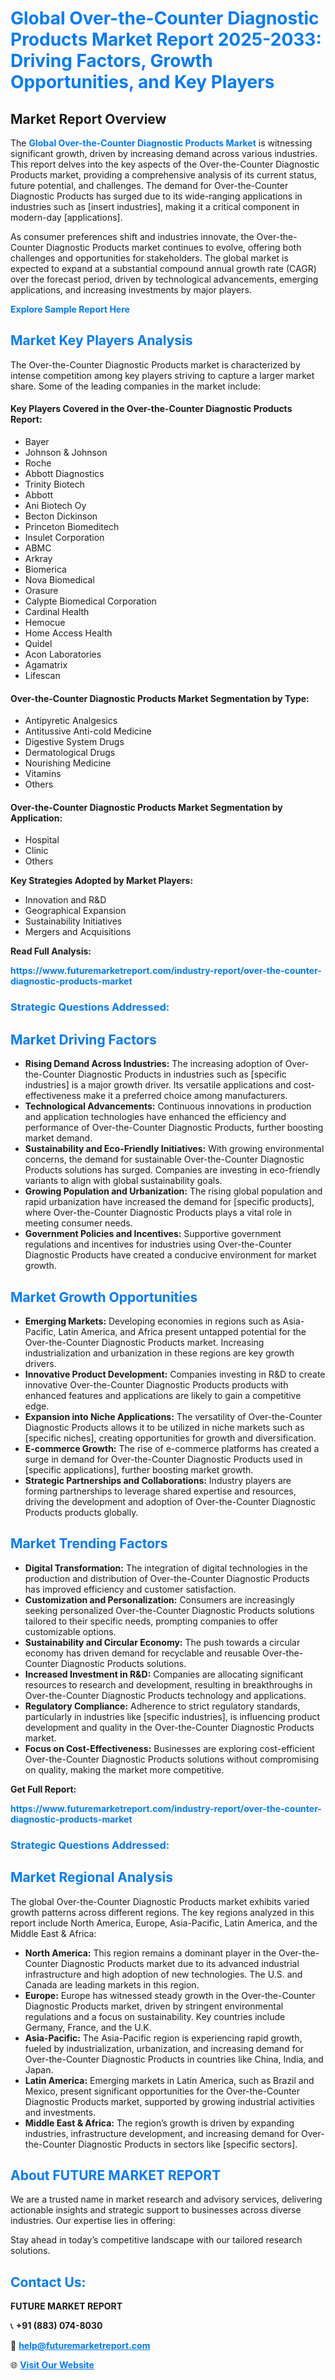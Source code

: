 <h1 style="color: #007BFF;">Global Over-the-Counter Diagnostic Products Market Report 2025-2033: Driving Factors, Growth Opportunities, and Key Players</h1>

<section id="overview">
<h2>Market Report Overview</h2>
<p>The <a href="https://www.futuremarketreport.com/industry-report/over-the-counter-diagnostic-products-market" style="color: #007BFF; text-decoration: none;"><strong>Global Over-the-Counter Diagnostic Products Market</strong></a> is witnessing significant growth, driven by increasing demand across various industries. This report delves into the key aspects of the Over-the-Counter Diagnostic Products market, providing a comprehensive analysis of its current status, future potential, and challenges. The demand for Over-the-Counter Diagnostic Products has surged due to its wide-ranging applications in industries such as [insert industries], making it a critical component in modern-day [applications].</p>
<p>As consumer preferences shift and industries innovate, the Over-the-Counter Diagnostic Products market continues to evolve, offering both challenges and opportunities for stakeholders. The global market is expected to expand at a substantial compound annual growth rate (CAGR) over the forecast period, driven by technological advancements, emerging applications, and increasing investments by major players.</p>
</section>

<section id="overview">
<p><a href="https://www.futuremarketreport.com/request-sample/reportId=54938" style="color: #007BFF; text-decoration: none;"><strong>Explore Sample Report Here</strong></a></p>
</section>

<section id="key-players">
<h2 style="color: #007BFF;">Market Key Players Analysis</h2>
<p>The Over-the-Counter Diagnostic Products market is characterized by intense competition among key players striving to capture a larger market share. Some of the leading companies in the market include:</p>
<h4>Key Players Covered in the Over-the-Counter Diagnostic Products Report:</h4>
<ul><li>Bayer</li><li>Johnson &amp; Johnson</li><li>Roche</li><li>Abbott Diagnostics</li><li>Trinity Biotech</li><li>Abbott</li><li>Ani Biotech Oy</li><li>Becton Dickinson</li><li>Princeton Biomeditech</li><li>Insulet Corporation</li><li>ABMC</li><li>Arkray</li><li>Biomerica</li><li>Nova Biomedical</li><li>Orasure</li><li>Calypte Biomedical Corporation</li><li>Cardinal Health</li><li>Hemocue</li><li>Home Access Health</li><li>Quidel</li><li>Acon Laboratories</li><li>Agamatrix</li><li>Lifescan</li></ul>
<h4>Over-the-Counter Diagnostic Products Market Segmentation by Type:</h4>
<ul><li>Antipyretic Analgesics</li><li>Antitussive Anti-cold Medicine</li><li>Digestive System Drugs</li><li>Dermatological Drugs</li><li>Nourishing Medicine</li><li>Vitamins</li><li>Others</li></ul>

<h4>Over-the-Counter Diagnostic Products Market Segmentation by Application:</h4>
<ul><li>Hospital</li><li>Clinic</li><li>Others</li></ul>
<p><strong>Key Strategies Adopted by Market Players:</strong></p>
<ul>
<li>Innovation and R&D</li>
<li>Geographical Expansion</li>
<li>Sustainability Initiatives</li>
<li>Mergers and Acquisitions</li>
</ul>
</section>

<section>
<p><strong>Read Full Analysis: </strong></p><a href="https://www.futuremarketreport.com/industry-report/over-the-counter-diagnostic-products-market" style="color: #007BFF; text-decoration: none;"><strong>https://www.futuremarketreport.com/industry-report/over-the-counter-diagnostic-products-market</strong></a>
<h3 style="color: #007BFF;">Strategic Questions Addressed:</h3>
</section>

<section id="driving-factors">
<h2 style="color: #007BFF;">Market Driving Factors</h2>
<ul>
<li><strong>Rising Demand Across Industries:</strong> The increasing adoption of Over-the-Counter Diagnostic Products in industries such as [specific industries] is a major growth driver. Its versatile applications and cost-effectiveness make it a preferred choice among manufacturers.</li>
<li><strong>Technological Advancements:</strong> Continuous innovations in production and application technologies have enhanced the efficiency and performance of Over-the-Counter Diagnostic Products, further boosting market demand.</li>
<li><strong>Sustainability and Eco-Friendly Initiatives:</strong> With growing environmental concerns, the demand for sustainable Over-the-Counter Diagnostic Products solutions has surged. Companies are investing in eco-friendly variants to align with global sustainability goals.</li>
<li><strong>Growing Population and Urbanization:</strong> The rising global population and rapid urbanization have increased the demand for [specific products], where Over-the-Counter Diagnostic Products plays a vital role in meeting consumer needs.</li>
<li><strong>Government Policies and Incentives:</strong> Supportive government regulations and incentives for industries using Over-the-Counter Diagnostic Products have created a conducive environment for market growth.</li>
</ul>
</section>

<section id="growth-opportunities">
<h2 style="color: #007BFF;">Market Growth Opportunities</h2>
<ul>
<li><strong>Emerging Markets:</strong> Developing economies in regions such as Asia-Pacific, Latin America, and Africa present untapped potential for the Over-the-Counter Diagnostic Products market. Increasing industrialization and urbanization in these regions are key growth drivers.</li>
<li><strong>Innovative Product Development:</strong> Companies investing in R&D to create innovative Over-the-Counter Diagnostic Products products with enhanced features and applications are likely to gain a competitive edge.</li>
<li><strong>Expansion into Niche Applications:</strong> The versatility of Over-the-Counter Diagnostic Products allows it to be utilized in niche markets such as [specific niches], creating opportunities for growth and diversification.</li>
<li><strong>E-commerce Growth:</strong> The rise of e-commerce platforms has created a surge in demand for Over-the-Counter Diagnostic Products used in [specific applications], further boosting market growth.</li>
<li><strong>Strategic Partnerships and Collaborations:</strong> Industry players are forming partnerships to leverage shared expertise and resources, driving the development and adoption of Over-the-Counter Diagnostic Products products globally.</li>
</ul>
</section>

<section id="trending-factors">
<h2 style="color: #007BFF;">Market Trending Factors</h2>
<ul>
<li><strong>Digital Transformation:</strong> The integration of digital technologies in the production and distribution of Over-the-Counter Diagnostic Products has improved efficiency and customer satisfaction.</li>
<li><strong>Customization and Personalization:</strong> Consumers are increasingly seeking personalized Over-the-Counter Diagnostic Products solutions tailored to their specific needs, prompting companies to offer customizable options.</li>
<li><strong>Sustainability and Circular Economy:</strong> The push towards a circular economy has driven demand for recyclable and reusable Over-the-Counter Diagnostic Products solutions.</li>
<li><strong>Increased Investment in R&D:</strong> Companies are allocating significant resources to research and development, resulting in breakthroughs in Over-the-Counter Diagnostic Products technology and applications.</li>
<li><strong>Regulatory Compliance:</strong> Adherence to strict regulatory standards, particularly in industries like [specific industries], is influencing product development and quality in the Over-the-Counter Diagnostic Products market.</li>
<li><strong>Focus on Cost-Effectiveness:</strong> Businesses are exploring cost-efficient Over-the-Counter Diagnostic Products solutions without compromising on quality, making the market more competitive.</li>
</ul>
</section>

<section>
<p><strong>Get Full Report: </strong></p><a href="https://www.futuremarketreport.com/industry-report/over-the-counter-diagnostic-products-market" style="color: #007BFF; text-decoration: none;"><strong>https://www.futuremarketreport.com/industry-report/over-the-counter-diagnostic-products-market</strong></a>
<h3 style="color: #007BFF;">Strategic Questions Addressed:</h3>
</section>


<section id="regional-analysis">
<h2 style="color: #007BFF;">Market Regional Analysis</h2>
<p>The global Over-the-Counter Diagnostic Products market exhibits varied growth patterns across different regions. The key regions analyzed in this report include North America, Europe, Asia-Pacific, Latin America, and the Middle East & Africa:</p>
<ul>
<li><strong>North America:</strong> This region remains a dominant player in the Over-the-Counter Diagnostic Products market due to its advanced industrial infrastructure and high adoption of new technologies. The U.S. and Canada are leading markets in this region.</li>
<li><strong>Europe:</strong> Europe has witnessed steady growth in the Over-the-Counter Diagnostic Products market, driven by stringent environmental regulations and a focus on sustainability. Key countries include Germany, France, and the U.K.</li>
<li><strong>Asia-Pacific:</strong> The Asia-Pacific region is experiencing rapid growth, fueled by industrialization, urbanization, and increasing demand for Over-the-Counter Diagnostic Products in countries like China, India, and Japan.</li>
<li><strong>Latin America:</strong> Emerging markets in Latin America, such as Brazil and Mexico, present significant opportunities for the Over-the-Counter Diagnostic Products market, supported by growing industrial activities and investments.</li>
<li><strong>Middle East & Africa:</strong> The region’s growth is driven by expanding industries, infrastructure development, and increasing demand for Over-the-Counter Diagnostic Products in sectors like [specific sectors].</li>
</ul>
</section>

<footer>
<h2 style="color: #007BFF;">About FUTURE MARKET REPORT</h2>
<p>We are a trusted name in market research and advisory services, delivering actionable insights and strategic support to businesses across diverse industries. Our expertise lies in offering:</p>

<p>Stay ahead in today’s competitive landscape with our tailored research solutions.</p>

<h2 style="color: #007BFF;">Contact Us:</h2>
<p><strong>FUTURE MARKET REPORT</strong></p>
<p>📞 <strong>+91 (883) 074-8030</strong></p>
<p>📧 <strong><a href="mailto:help@futuremarketreport.com" style="color: #007BFF;">help@futuremarketreport.com</a></strong></p>
<p>🌐 <strong><a href="https://www.futuremarketreport.com/" style="color: #007BFF;">Visit Our Website</a></strong></p>
</footer>